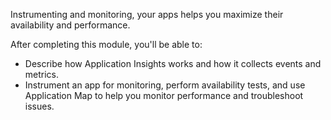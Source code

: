 
Instrumenting and monitoring, your apps helps you maximize their availability and performance.

After completing this module, you'll be able to: 

* Describe how Application Insights works and how it collects events and metrics.
* Instrument an app for monitoring, perform availability tests, and use Application Map to help you monitor performance and troubleshoot issues.
